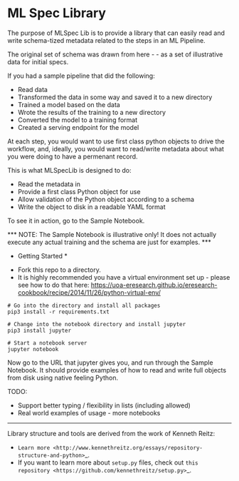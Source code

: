 ML Spec Library
========================

The purpose of MLSpec Lib is to provide a library that can easily read and write schema-tized metadata related to the steps in an ML Pipeline.

The original set of schema was drawn from here - - as a set of illustrative data for initial specs.

If you had a sample pipeline that did the following:
- Read data
- Transformed the data in some way and saved it to a new directory
- Trained a model based on the data
- Wrote the results of the training to a new directory
- Converted the model to a training format
- Created a serving endpoint for the model

At each step, you would want to use first class python objects to drive the workflow, and, ideally, you would want to read/write
metadata about what you were doing to have a permenant record.

This is what MLSpecLib is designed to do:
- Read the metadata in
- Provide a first class Python object for use
- Allow validation of the Python object according to a schema
- Write the object to disk in a readable YAML format

To see it in action, go to the Sample Notebook.

*** NOTE: The Sample Notebook is illustrative only! It does not actually execute any actual training and the schema are just for examples. ***

* Getting Started *

- Fork this repo to a directory.
- It is highly recommended you have a virtual environment set up - please see how to do that here: https://uoa-eresearch.github.io/eresearch-cookbook/recipe/2014/11/26/python-virtual-env/
```
# Go into the directory and install all packages
pip3 install -r requirements.txt

# Change into the notebook directory and install jupyter
pip3 install jupyter

# Start a notebook server
jupyter notebook
```

Now go to the URL that jupyter gives you, and run through the Sample Notebook. It should provide examples of how to read and write full objects from disk using native feeling Python.

TODO:
- Support better typing / flexibility in lists (including allowed)
- Real world examples of usage - more notebooks




---------------------------
Library structure and tools are derived from the work of Kenneth Reitz:

- `Learn more <http://www.kennethreitz.org/essays/repository-structure-and-python>`_.
- If you want to learn more about ``setup.py`` files, check out `this repository <https://github.com/kennethreitz/setup.py>`_.
